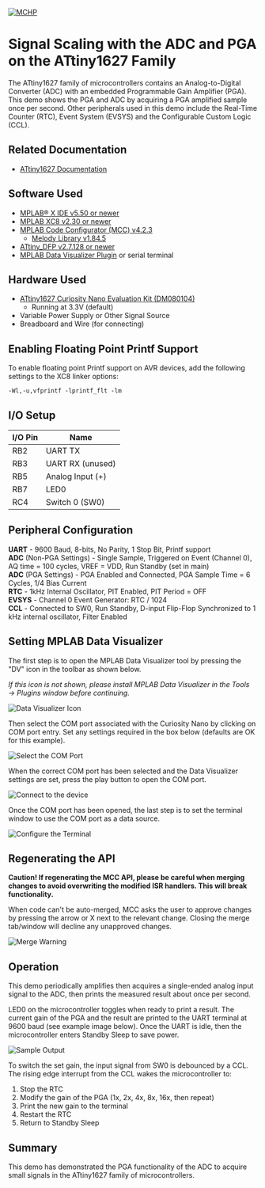 <!-- Please do not change this logo with link -->

[![MCHP](images/microchip.png)](https://www.microchip.com)

# Signal Scaling with the ADC and PGA on the ATtiny1627 Family
The ATtiny1627 family of microcontrollers contains an Analog-to-Digital Converter (ADC) with an embedded Programmable Gain Amplifier (PGA). This demo shows the PGA and ADC by acquiring a PGA amplified sample once per second. Other peripherals used in this demo include the Real-Time Counter (RTC), Event System (EVSYS) and the Configurable Custom Logic (CCL).

## Related Documentation

- [ATtiny1627 Documentation](https://www.microchip.com/wwwproducts/en/ATTINY1627?utm_source=GitHub&utm_medium=TextLink&utm_campaign=MCU8_MMTCha_attiny1627&utm_content=attiny1627-analog-demo-mplab-mcc-github)

## Software Used

- [MPLAB® X IDE v5.50 or newer](https://www.microchip.com/en-us/development-tools-tools-and-software/mplab-x-ide?utm_source=GitHub&utm_medium=TextLink&utm_campaign=MCU8_MMTCha_attiny1627&utm_content=attiny1627-analog-demo-mplab-mcc-github)
- [MPLAB XC8 v2.30 or newer](https://www.microchip.com/en-us/development-tools-tools-and-software/mplab-xc-compilers?utm_source=GitHub&utm_medium=TextLink&utm_campaign=MCU8_MMTCha_attiny1627&utm_content=attiny1627-analog-demo-mplab-mcc-github)
- [MPLAB Code Configurator (MCC) v4.2.3](https://www.microchip.com/en-us/development-tools-tools-and-software/embedded-software-center/mplab-code-configurator?utm_source=GitHub&utm_medium=TextLink&utm_campaign=MCU8_MMTCha_attiny1627&utm_content=attiny1627-analog-demo-mplab-mcc-github)
  - [Melody Library v1.84.5](https://www.microchip.com/en-us/development-tools-tools-and-software/embedded-software-center/mplab-code-configurator?utm_source=GitHub&utm_medium=TextLink&utm_campaign=MCU8_MMTCha_attiny1627&utm_content=attiny1627-analog-demo-mplab-mcc-github)
- [ATtiny_DFP v2.7.128 or newer](https://packs.download.microchip.com/)
- [MPLAB Data Visualizer Plugin](https://www.microchip.com/en-us/development-tools-tools-and-software/embedded-software-center/mplab-data-visualizer?utm_source=GitHub&utm_medium=TextLink&utm_campaign=MCU8_MMTCha_attiny1627&utm_content=attiny1627-analog-demo-mplab-mcc-github) or serial terminal

## Hardware Used

- [ATtiny1627 Curiosity Nano Evaluation Kit (DM080104)](https://www.microchip.com/DevelopmentTools/ProductDetails/PartNO/DM080104?utm_source=GitHub&utm_medium=TextLink&utm_campaign=MCU8_MMTCha_attiny1627&utm_content=attiny1627-analog-demo-mplab-mcc-github)
  - Running at 3.3V (default)
- Variable Power Supply or Other Signal Source
- Breadboard and Wire (for connecting)

## Enabling Floating Point Printf Support

To enable floating point Printf support on AVR devices, add the following settings to the XC8 linker options:

`-Wl,-u,vfprintf -lprintf_flt -lm`

## I/O Setup

| I/O Pin | Name
| ------  | ----
| RB2 | UART TX
| RB3 | UART RX (unused)  
| RB5 | Analog Input (+)
| RB7 | LED0
| RC4 | Switch 0 (SW0)

## Peripheral Configuration

**UART** - 9600 Baud, 8-bits, No Parity, 1 Stop Bit, Printf support  
**ADC** (Non-PGA Settings) - Single Sample, Triggered on Event (Channel 0), AQ time = 100 cycles, VREF = VDD, Run Standby (set in main)  
**ADC** (PGA Settings) - PGA Enabled and Connected, PGA Sample Time = 6 Cycles, 1/4 Bias Current  
**RTC** -  1kHz Internal Oscillator, PIT Enabled, PIT Period = OFF  
**EVSYS** - Channel 0 Event Generator: RTC / 1024  
**CCL** - Connected to SW0, Run Standby, D-input Flip-Flop Synchronized to 1 kHz internal oscillator, Filter Enabled

## Setting MPLAB Data Visualizer

The first step is to open the MPLAB Data Visualizer tool by pressing the "DV" icon in the toolbar as shown below.

*If this icon is not shown, please install MPLAB Data Visualizer in the Tools &rarr; Plugins window before continuing.*

![Data Visualizer Icon](./images/DVsetup1.PNG)

Then select the COM port associated with the Curiosity Nano  by clicking on COM port entry. Set any settings required in the box below (defaults are OK for this example).

![Select the COM Port](./images/DVsetup2.PNG)

When the correct COM port has been selected and the Data Visualizer settings are set, press the play button to open the COM port.

![Connect to the device](./images/DVsetup3.PNG)

Once the COM port has been opened, the last step is to set the terminal window to use the COM port as a data source.

![Configure the Terminal](./images/DVsetup4.PNG)

## Regenerating the API

**Caution! If regenerating the MCC API, please be careful when merging changes to avoid overwriting the modified ISR handlers. This will break functionality.**

When code can't be auto-merged, MCC asks the user to approve changes by pressing the arrow or X next to the relevant change. Closing the merge tab/window will decline any unapproved changes.

![Merge Warning](./images/mergeWarning.PNG)

## Operation

This demo periodically amplifies then acquires a single-ended analog input signal to the ADC, then prints the measured result about once per second.

LED0 on the microcontroller toggles when ready to print a result. The current gain of the PGA and the result are printed to the UART terminal at 9600 baud (see example image below). Once the UART is idle, then the microcontroller enters Standby Sleep to save power.  

![Sample Output](./images/sampleOutput.PNG)

To switch the set gain, the input signal from SW0 is debounced by a CCL. The rising edge interrupt from the CCL wakes the microcontroller to:

1. Stop the RTC
2. Modify the gain of the PGA (1x, 2x, 4x, 8x, 16x, then repeat)
3. Print the new gain to the terminal
4. Restart the RTC
5. Return to Standby Sleep

## Summary
This demo has demonstrated the PGA functionality of the ADC to acquire small signals in the ATtiny1627 family of microcontrollers.
